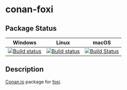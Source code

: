 # conan-foxi

## Package Status

| Windows | Linux | macOS |
|:-------:|:-----:|:-----:|
|[![Build status](https://ci.appveyor.com/api/projects/status/be0sa7kh1dv9j54c/branch/testing%2Fcci.20210217?svg=true)](https://ci.appveyor.com/project/SpaceIm/conan-foxi)|[![Build status](https://github.com/SpaceIm/conan-foxi/workflows/.github/workflows/conan.yml/badge.svg?branch=testing%2Fcci.20210217)](https://github.com/SpaceIm/conan-foxi/actions?query=branch%3Atesting%2Fcci.20210217)|[![Build Status](https://travis-ci.com/SpaceIm/conan-foxi.svg?branch=testing%2Fcci.20210217)](https://travis-ci.com/SpaceIm/conan-foxi)|

## Description

[Conan.io](https://conan.io) package for [foxi](https://github.com/houseroad/foxi).
